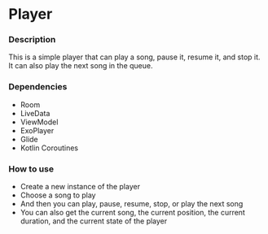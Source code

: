 # Player

### Description
This is a simple player that can play a song, pause it, resume it, and stop it. It can also play the next song in the queue.

### Dependencies
- Room
- LiveData
- ViewModel
- ExoPlayer
- Glide
- Kotlin Coroutines

### How to use
- Create a new instance of the player
- Choose a song to play
- And then you can play, pause, resume, stop, or play the next song
- You can also get the current song, the current position, the current duration, and the current state of the player
